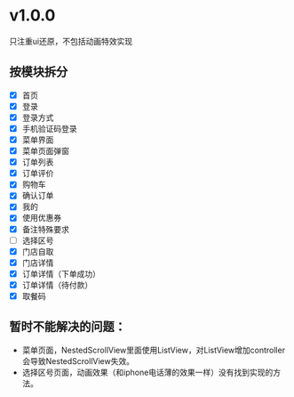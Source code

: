 <!--
 * @Author: meetqy
 * @since: 2019-08-08 10:32:20
 * @lastTime: 2019-08-28 14:51:55
 * @LastEditors: meetqy
 -->
# v1.0.0
只注重ui还原，不包括动画特效实现

## 按模块拆分

- [x] 首页
- [x] 登录
- [x] 登录方式
- [x] 手机验证码登录
- [x] 菜单界面
- [x] 菜单页面弹窗
- [x] 订单列表
- [x] 订单评价
- [x] 购物车
- [x] 确认订单
- [x] 我的
- [x] 使用优惠券
- [x] 备注特殊要求
- [ ] 选择区号
- [x] 门店自取
- [x] 门店详情
- [x] 订单详情（下单成功）
- [x] 订单详情（待付款）
- [x] 取餐码

## 暂时不能解决的问题： 

* 菜单页面，NestedScrollView里面使用ListView，对ListView增加controller会导致NestedScrollView失效。
* 选择区号页面，动画效果（和iphone电话薄的效果一样）没有找到实现的方法。